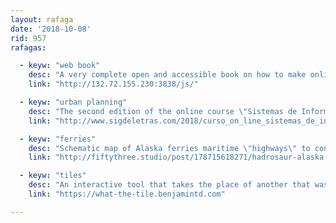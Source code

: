 ```yaml
---
layout: rafaga
date: '2018-10-08'
rid: 957
rafagas:

  - keyw: "web book"
    desc: "A very complete open and accessible book on how to make online maps without any prior development knowledge, just a bit of GIS"
    link: "http://132.72.155.230:3838/js/"

  - keyw: "urban planning"
    desc: "The second edition of the online course \"Sistemas de Información Geogrfáfica y Urbanismo\" with syllabus and exercises adapted to the last QGIS version"
    link: "http://www.sigdeletras.com/2018/curso_on_line_sistemas_de_informacion_geografica_y_urbanismo_2_edicion/"

  - keyw: "ferries"
    desc: "Schematic map of Alaska ferries maritime \"highways\" to connect very inaccessible places like Juneau capital"
    link: "http://fiftythree.studio/post/178715618271/hadrosaur-alaska-state-ferry-about-10-15-of"

  - keyw: "tiles"
    desc: "An interactive tool that takes the place of another that was deprecated, allowing to see the boundaries of standard web mapping tiles services"
    link: "https://what-the-tile.benjamintd.com"

---
```

